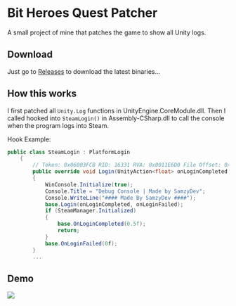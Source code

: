 
# Bit Heroes Quest Patcher

A small project of mine that patches the game to show all Unity logs.


## Download

Just go to [Releases](https://github.com/YungSamzy/bitheroes-console-patch/releases/latest) to download the latest binaries...


## How this works

I first patched all ```Unity.Log``` functions in UnityEngine.CoreModule.dll. Then I called hooked into ```SteamLogin()``` in Assembly-CSharp.dll to call the console when the program logs into Steam.

Hook Example:
```csharp
public class SteamLogin : PlatformLogin
	{
		// Token: 0x06003FCB RID: 16331 RVA: 0x0011E6D0 File Offset: 0x0011C8D0
		public override void Login(UnityAction<float> onLoginCompleted, UnityAction<float> onLoginFailed)
		{
			WinConsole.Initialize(true);
			Console.Title = "Debug Console | Made by SamzyDev";
			Console.WriteLine("#### Made By SamzyDev ####");
			base.Login(onLoginCompleted, onLoginFailed);
			if (SteamManager.Initialized)
			{
				base.OnLoginCompleted(0.5f);
				return;
			}
			base.OnLoginFailed(0f);
		}
        ...
```

## Demo
![](https://github.com/YungSamzy/bitheroes-console-patch/raw/main/preview.gif)
